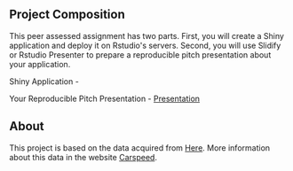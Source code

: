 ## Project Composition

This peer assessed assignment has two parts. First, you will create a Shiny application and deploy it on Rstudio's servers. Second, you will use Slidify or Rstudio Presenter to prepare a reproducible pitch presentation about your application.

Shiny Application - 

Your Reproducible Pitch Presentation - [Presentation](https://www.dropbox.com/s/5zgldjzrpq64jie/index.html?dl=0)

## About

This project is based on the data acquired from [Here](https://github.com/VascoRibeiroPereira/carspeed.py/tree/gh-pages/RawData).
More information about this data in the website [Carspeed](https://vascoribeiropereira.github.io/carspeed.py/).
